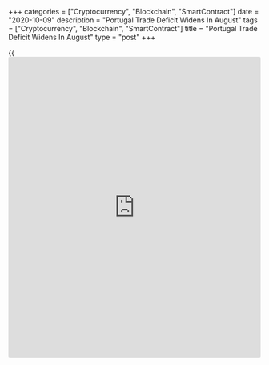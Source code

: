 +++
categories = ["Cryptocurrency", "Blockchain", "SmartContract"]
date = "2020-10-09"
description = "Portugal Trade Deficit Widens In August"
tags = ["Cryptocurrency", "Blockchain", "SmartContract"]
title = "Portugal Trade Deficit Widens In August"
type = "post"
+++

{{<iframe id="large-banner" src="https://www.bounty.group/#slide=4.0" width="100%" height="600" scrolling="no" style="border: 0px solid rgb(216, 221, 230); border-radius: 3px;">}}

Portugal's foreign trade deficit widened in August, amid declines in
both exports and imports, figures from Statistics Portugal showed on
Friday.

The trade deficit rose to EUR 1.048 billion in August from EUR 1.623
billion in the same month last year. In July, the deficit was EUR 768
million.

Exports fell 1.4 percent year-on-year in August, following a 7.1 percent
decline in July.

Imports declined 11.6 percent annually in August, following a 20.4
percent fall in the previous month.

On a month-on-month basis, exports increased 24.9 percent and imports
fell 16.7 percent.

For comments and feedback [contact](https://www.playgroundfx.com/contact/): editorial@rtt[news](https://www.letsplayfx.com/blog/forex-news-website/).com

[Economic News][1]

 **What parts of the world are seeing the best (and worst) economic
performances lately? Click[here][2] to check out our [Econ Scorecard][2]
and find out! See up-to-the-moment [ranking](https://www.playgroundfx.com/blog/crypto-exchange-ranking/)s for the best and worst
performers in [GDP][2], [unemployment rate][3], [inflation][4] and much
more.**

   1. www.rtt[news](https://www.letsplayfx.com/blog/forex-news-website/).com/Content/EconomicNews.aspx
   2. www.rtt[news](https://www.letsplayfx.com/blog/forex-news-website/).com/economic-scorecard/world-rank/GDP/highest-performance.aspx
   3. www.rtt[news](https://www.letsplayfx.com/blog/forex-news-website/).com/economic-scorecard/world-rank/unemployment-rate/lowest-performance.aspx
   4. www.rtt[news](https://www.letsplayfx.com/blog/forex-news-website/).com/economic-scorecard/world-rank/CPI/highest-performance.aspx